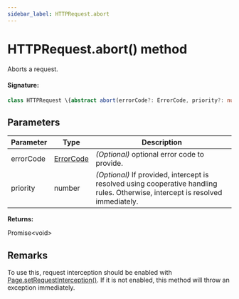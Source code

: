 ```yaml
---
sidebar_label: HTTPRequest.abort
---
```


# HTTPRequest.abort() method

Aborts a request.

#### Signature:

```typescript
class HTTPRequest \{abstract abort(errorCode?: ErrorCode, priority?: number): Promise<void>;\}
```

## Parameters

| Parameter | Type                                  | Description                                                                                                                     |
| --------- | ------------------------------------- | ------------------------------------------------------------------------------------------------------------------------------- |
| errorCode | [ErrorCode](./puppeteer.errorcode.md) | _(Optional)_ optional error code to provide.                                                                                    |
| priority  | number                                | _(Optional)_ If provided, intercept is resolved using cooperative handling rules. Otherwise, intercept is resolved immediately. |

**Returns:**

Promise&lt;void&gt;

## Remarks

To use this, request interception should be enabled with [Page.setRequestInterception()](./puppeteer.page.setrequestinterception.md). If it is not enabled, this method will throw an exception immediately.
